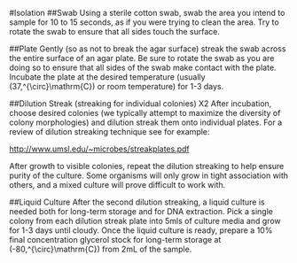 #Isolation
##Swab
Using a sterile cotton swab, swab the area you intend to sample for 10 to 15 seconds, as if you were trying to clean the area. Try to rotate the swab to ensure that all sides touch the surface. 

##Plate
Gently (so as not to break the agar surface) streak the swab across the entire surface of an agar plate. Be sure to rotate the swab as you are doing so to ensure that all sides of the swab make contact with the plate. Incubate the plate at the desired temperature (usually \(37\,^{\circ}\mathrm{C}\) or room temperature) for 1-3 days.

##Dilution Streak (streaking for individual colonies) X2
After incubation, choose desired colonies (we typically attempt to maximize the diversity of colony morphologies) and dilution streak them onto individual plates. For a review of dilution streaking technique see for example:

http://www.umsl.edu/~microbes/streakplates.pdf

After growth to visible colonies, repeat the dilution streaking to help ensure purity of the culture.  Some organisms will only grow in tight association with others, and a mixed culture will prove difficult to work with. 

##Liquid Culture
After the second dilution streaking, a liquid culture is needed both for long-term storage and for DNA extraction. Pick a single colony from each dilution streak plate into 5mls of culture media and grow for 1-3 days until cloudy. Once the liquid culture is ready, prepare a 10% final concentration glycerol stock for long-term storage at \(-80\,^{\circ}\mathrm{C}\) from 2mL of the sample.
